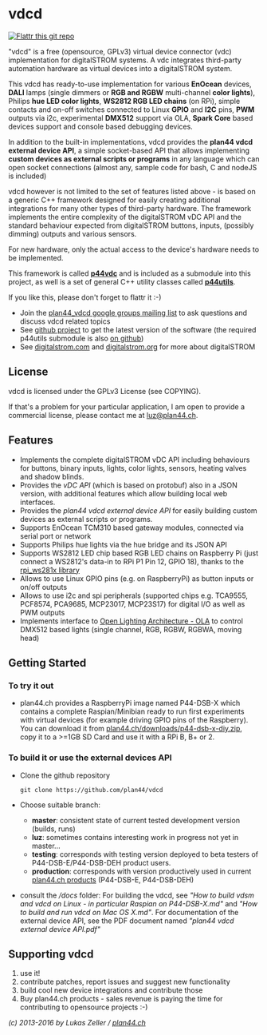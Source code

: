 
vdcd
====

[![Flattr this git repo](http://api.flattr.com/button/flattr-badge-large.png)](https://flattr.com/submit/auto?user_id=luz&url=https://github.com/plan44/vdcd&title=vdcd&language=&tags=github&category=software) 

"vdcd" is a free (opensource, GPLv3) virtual device connector (vdc) implementation for digitalSTROM systems.
A vdc integrates third-party automation hardware as virtual devices into a digitalSTROM system.

This vdcd has ready-to-use implementation for various **EnOcean** devices, **DALI** lamps (single dimmers or **RGB and RGBW** multi-channel **color lights**), Philips **hue LED color lights**,
**WS2812 RGB LED chains** (on RPi), simple contacts and on-off switches connected to Linux **GPIO** and **I2C** pins, **PWM** outputs via i2c, experimental **DMX512** support via OLA, **Spark Core** based devices support and console based debugging devices.

In addition to the built-in implementations, vdcd provides the **plan44 vdcd external device API**, a simple socket-based API that allows implementing **custom devices as external scripts or programs** in any language which can open socket connections (almost any, sample code for bash, C and nodeJS is included)

vdcd however is not limited to the set of features listed above - is based on a generic C++ framework designed for easily creating additional integrations for many other types of third-party hardware. The framework implements the entire complexity of the digitalSTROM vDC API and the standard behaviour expected from digitalSTROM buttons, inputs, (possibly dimming) outputs and various sensors.

For new hardware, only the actual access to the device's hardware needs to be implemented.

This framework is called [**p44vdc**](https://github.com/plan44/p44vdc) and is included as a submodule into this project, as well is a set of general C++ utility classes called [**p44utils**](https://github.com/plan44/p44utils).

If you like this, please don't forget to flattr it :-)

- Join the [plan44_vdcd google groups mailing list](https://groups.google.com/forum/#!forum/plan44_vdcd) to ask questions and discuss vdcd related topics
- See [github project](https://github.com/plan44/vdcd) to get the latest version of the software (the required p44utils submodule is also [on github](https://github.com/plan44/p44utils))
- See [digitalstrom.com](http://www.digitalstrom.com) and [digitalstrom.org](http://www.digitalstrom.org) for more about digitalSTROM

License
-------

vdcd is licensed under the GPLv3 License (see COPYING).

If that's a problem for your particular application, I am open to provide a commercial license, please contact me at [luz@plan44.ch](mailto:luz@plan44.ch).


Features
--------

- Implements the complete digitalSTROM vDC API including behaviours for buttons, binary inputs, lights, color lights, sensors, heating valves and shadow blinds.
- Provides the *vDC API* (which is based on protobuf) also in a JSON version, with additional features which allow building local web interfaces.
- Provides the *plan44 vdcd external device API* for easily building custom devices as external scripts or programs.
- Supports EnOcean TCM310 based gateway modules, connected via serial port or network
- Supports Philips hue lights via the hue bridge and its JSON API
- Supports WS2812 LED chip based RGB LED chains on Raspberry Pi (just connect a WS2812's data-in to RPi P1 Pin 12, GPIO 18), thanks to the [rpi_ws281x library](https://github.com/richardghirst/rpi_ws281x.git)
- Allows to use Linux GPIO pins (e.g. on RaspberryPi) as button inputs or on/off outputs
- Allows to use i2c and spi peripherals (supported chips e.g. TCA9555, PCF8574, PCA9685, MCP23017, MCP23S17) for digital I/O as well as PWM outputs
- Implements interface to [Open Lighting Architecture - OLA](http://www.openlighting.org/) to control DMX512 based lights (single channel, RGB, RGBW, RGBWA, moving head)


Getting Started
---------------

### To try it out

- plan44.ch provides a RaspberryPi image named P44-DSB-X which contains a complete Raspian/Minibian ready to run first experiments with virtual devices (for example driving GPIO pins of the Raspberry). You can download it from [plan44.ch/downloads/p44-dsb-x-diy.zip](https://plan44.ch/downloads/p44-dsb-x-diy.zip), copy it to a >=1GB SD Card and use it with a RPi B, B+ or 2.

### To build it or use the external devices API

- Clone the github repository

    `git clone https://github.com/plan44/vdcd`

- Choose suitable branch:
  - **master**: consistent state of current tested development version (builds, runs)
  - **luz**: sometimes contains interesting work in progress not yet in master...
  - **testing**: corresponds with testing version deployed to beta testers of P44-DSB-E/P44-DSB-DEH product users.
  - **production**: corresponds with version productively used in current [plan44.ch products](https://plan44.ch/automation/digitalstrom.php) (P44-DSB-E, P44-DSB-DEH)

- consult the */docs* folder: For building the vdcd, see *"How to build vdsm and vdcd on Linux - in particular Raspian on P44-DSB-X.md"* and *"How to build and run vdcd on Mac OS X.md"*. For documentation of the external device API, see the PDF document named *"plan44 vdcd external device API.pdf"*


Supporting vdcd
---------------

1. use it!
2. contribute patches, report issues and suggest new functionality
3. build cool new device integrations and contribute those
4. Buy plan44.ch products - sales revenue is paying the time for contributing to opensource projects :-)

*(c) 2013-2016 by Lukas Zeller / [plan44.ch](http://www.plan44.ch/automation)*







